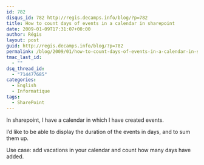 ```yaml
---
id: 782
disqus_id: 782 http://regis.decamps.info/blog/?p=782
title: How to count days of events in a calendar in sharepoint
date: 2009-01-09T17:31:07+00:00
author: Régis
layout: post
guid: http://regis.decamps.info/blog/?p=782
permalink: /blog/2009/01/how-to-count-days-of-events-in-a-calendar-in-sharepoint/
tmac_last_id:
  - ""
dsq_thread_id:
  - "714477685"
categories:
  - English
  - Informatique
tags:
  - SharePoint
---
```

In sharepoint, I have a calendar in which I have created events. 

I’d like to be able to display the duration of the events in days, and to sum them up. 

Use case: add vacations in your calendar and count how many days have added.
